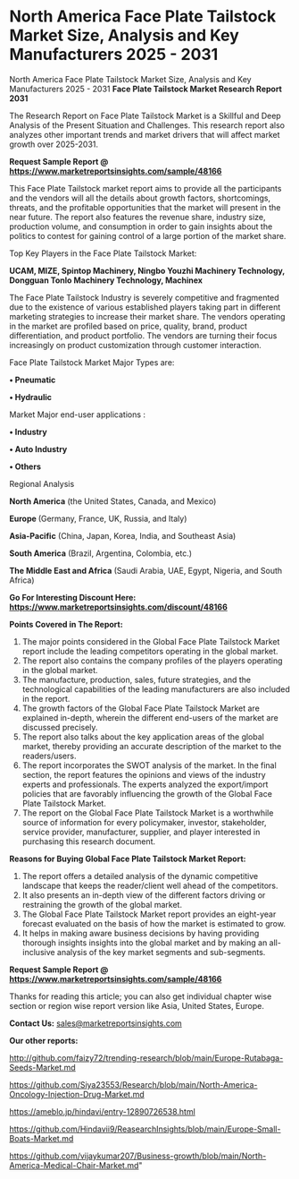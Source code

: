 # North America Face Plate Tailstock Market Size, Analysis and Key Manufacturers 2025 - 2031
North America Face Plate Tailstock Market Size, Analysis and Key Manufacturers 2025 - 2031
<strong>Face Plate Tailstock Market Research Report 2031</strong>

The Research Report on Face Plate Tailstock Market is a Skillful and Deep Analysis of the Present Situation and Challenges. This research report also analyzes other important trends and market drivers that will affect market growth over 2025-2031.

<strong>Request Sample Report @ <a href=https://www.marketreportsinsights.com/sample/48166>https://www.marketreportsinsights.com/sample/48166</a></strong>

This Face Plate Tailstock market report aims to provide all the participants and the vendors will all the details about growth factors, shortcomings, threats, and the profitable opportunities that the market will present in the near future. The report also features the revenue share, industry size, production volume, and consumption in order to gain insights about the politics to contest for gaining control of a large portion of the market share.

Top Key Players in the Face Plate Tailstock Market:

<strong>UCAM, MIZE, Spintop Machinery, Ningbo Youzhi Machinery Technology, Dongguan Tonlo Machinery Technology, Machinex</strong>

The Face Plate Tailstock Industry is severely competitive and fragmented due to the existence of various established players taking part in different marketing strategies to increase their market share. The vendors operating in the market are profiled based on price, quality, brand, product differentiation, and product portfolio. The vendors are turning their focus increasingly on product customization through customer interaction.

Face Plate Tailstock Market Major Types are:

<strong>•  Pneumatic

•  Hydraulic</strong>

Market Major end-user applications :

<strong>•  Industry

•  Auto Industry

•  Others</strong>

Regional Analysis

</u><strong><b>North America</b></strong> (the United States, Canada, and Mexico)

<strong><b>Europe </b></strong>(Germany, France, UK, Russia, and Italy)

<strong><b>Asia-Pacific</b></strong> (China, Japan, Korea, India, and Southeast Asia)

<strong><b>South America</b></strong> (Brazil, Argentina, Colombia, etc.)

<strong><b>The Middle East and Africa</b></strong> (Saudi Arabia, UAE, Egypt, Nigeria, and South Africa)

<strong>Go For Interesting Discount Here: <a href=https://www.marketreportsinsights.com/discount/48166>https://www.marketreportsinsights.com/discount/48166</a></strong>

<strong>Points Covered in The Report:</strong>
<ol>
  <li>The major points considered in the Global Face Plate Tailstock Market report include the leading competitors operating in the global market.</li>
  <li>The report also contains the company profiles of the players operating in the global market.</li>
  <li>The manufacture, production, sales, future strategies, and the technological capabilities of the leading manufacturers are also included in the report.</li>
  <li>The growth factors of the Global Face Plate Tailstock Market are explained in-depth, wherein the different end-users of the market are discussed precisely.</li>
  <li>The report also talks about the key application areas of the global market, thereby providing an accurate description of the market to the readers/users.</li>
  <li>The report incorporates the SWOT analysis of the market. In the final section, the report features the opinions and views of the industry experts and professionals. The experts analyzed the export/import policies that are favorably influencing the growth of the Global Face Plate Tailstock Market.</li>
  <li>The report on the Global Face Plate Tailstock Market is a worthwhile source of information for every policymaker, investor, stakeholder, service provider, manufacturer, supplier, and player interested in purchasing this research document.</li>
</ol>
<strong>Reasons for Buying Global Face Plate Tailstock Market Report:</strong>

<ol>
  <li>The report offers a detailed analysis of the dynamic competitive landscape that keeps the reader/client well ahead of the competitors.</li>
  <li>It also presents an in-depth view of the different factors driving or restraining the growth of the global market.</li>
  <li>The Global Face Plate Tailstock Market report provides an eight-year forecast evaluated on the basis of how the market is estimated to grow.</li>
  <li>It helps in making aware business decisions by having providing thorough insights insights into the global market and by making an all-inclusive analysis of the key market segments and sub-segments.</li>
</ol>
<strong>Request Sample Report @ <a href=https://www.marketreportsinsights.com/sample/48166>https://www.marketreportsinsights.com/sample/48166</a></strong>


Thanks for reading this article; you can also get individual chapter wise section or region wise report version like Asia, United States, Europe.

<strong>Contact Us:</strong>
sales@marketreportsinsights.com

<strong>Our other reports:</strong>

<a href=http://github.com/faizy72/trending-research/blob/main/Europe-Rutabaga-Seeds-Market.md>http://github.com/faizy72/trending-research/blob/main/Europe-Rutabaga-Seeds-Market.md</a>

<a href=https://github.com/Siya23553/Research/blob/main/North-America-Oncology-Injection-Drug-Market.md>https://github.com/Siya23553/Research/blob/main/North-America-Oncology-Injection-Drug-Market.md</a>

<a href=https://ameblo.jp/hindavi/entry-12890726538.html>https://ameblo.jp/hindavi/entry-12890726538.html</a>

<a href=https://github.com/Hindavii9/ReasearchInsights/blob/main/Europe-Small-Boats-Market.md>https://github.com/Hindavii9/ReasearchInsights/blob/main/Europe-Small-Boats-Market.md</a>

<a href=https://github.com/vijaykumar207/Business-growth/blob/main/North-America-Medical-Chair-Market.md>https://github.com/vijaykumar207/Business-growth/blob/main/North-America-Medical-Chair-Market.md</a>"
